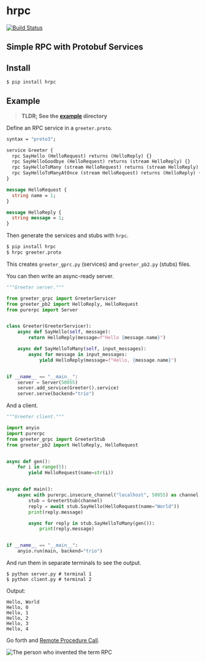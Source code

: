# hrpc

[![Build Status](https://drone.autonomic.zone/api/badges/hyperpy/hrpc/status.svg)](https://drone.autonomic.zone/hyperpy/hrpc)

## Simple RPC with Protobuf Services

## Install

```sh
$ pip install hrpc
```

## Example

> **TLDR; See the [example](./example) directory**

Define an RPC service in a `greeter.proto`.

```protobuf
syntax = "proto3";

service Greeter {
  rpc SayHello (HelloRequest) returns (HelloReply) {}
  rpc SayHelloGoodbye (HelloRequest) returns (stream HelloReply) {}
  rpc SayHelloToMany (stream HelloRequest) returns (stream HelloReply) {}
  rpc SayHelloToManyAtOnce (stream HelloRequest) returns (HelloReply) {}
}

message HelloRequest {
  string name = 1;
}

message HelloReply {
  string message = 1;
}
```

Then generate the services and stubs with `hrpc`.

```sh
$ pip install hrpc
$ hrpc greeter.proto
```

This creates `greeter_gprc.py` (services) and `greeter_pb2.py` (stubs) files.

You can then write an async-ready server.

```python
"""Greeter server."""

from greeter_grpc import GreeterServicer
from greeter_pb2 import HelloReply, HelloRequest
from purerpc import Server


class Greeter(GreeterServicer):
    async def SayHello(self, message):
        return HelloReply(message=f"Hello {message.name}")

    async def SayHelloToMany(self, input_messages):
        async for message in input_messages:
            yield HelloReply(message=f"Hello, {message.name}")


if __name__ == "__main__":
    server = Server(50055)
    server.add_service(Greeter().service)
    server.serve(backend="trio")

```

And a client.

```python
"""Greeter client."""

import anyio
import purerpc
from greeter_grpc import GreeterStub
from greeter_pb2 import HelloReply, HelloRequest


async def gen():
    for i in range(5):
        yield HelloRequest(name=str(i))


async def main():
    async with purerpc.insecure_channel("localhost", 50055) as channel:
        stub = GreeterStub(channel)
        reply = await stub.SayHello(HelloRequest(name="World"))
        print(reply.message)

        async for reply in stub.SayHelloToMany(gen()):
            print(reply.message)


if __name__ == "__main__":
    anyio.run(main, backend="trio")
```

And run them in separate terminals to see the output.

```
$ python server.py # terminal 1
$ python client.py # terminal 2
```

Output:

```
Hello, World
Hello, 0
Hello, 1
Hello, 2
Hello, 3
Hello, 4
```

Go forth and [Remote Procedure Call](https://en.wikipedia.org/wiki/Remote_procedure_call).

![The person who invented the term RPC](https://upload.wikimedia.org/wikipedia/en/9/90/BruceJayNelson.JPG)

